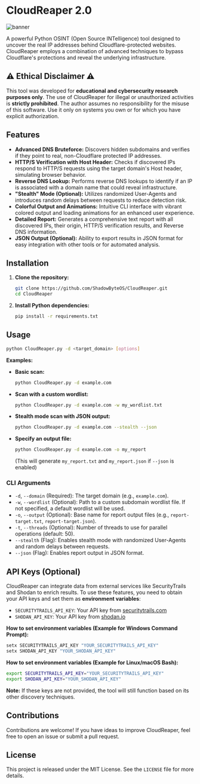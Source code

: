 # CloudReaper 2.0

![banner](https://github.com/user-attachments/assets/5a2be6eb-5eba-47ce-bb44-08d62fdf976e)

A powerful Python OSINT (Open Source INTelligence) tool designed to uncover the real IP addresses behind Cloudflare-protected websites. CloudReaper employs a combination of advanced techniques to bypass Cloudflare's protections and reveal the underlying infrastructure.

## ⚠️ Ethical Disclaimer ⚠️

This tool was developed for **educational and cybersecurity research purposes only**. The use of CloudReaper for illegal or unauthorized activities is **strictly prohibited**. The author assumes no responsibility for the misuse of this software. Use it only on systems you own or for which you have explicit authorization.

## Features

-   **Advanced DNS Bruteforce:** Discovers hidden subdomains and verifies if they point to real, non-Cloudflare protected IP addresses.
-   **HTTP/S Verification with Host Header:** Checks if discovered IPs respond to HTTP/S requests using the target domain's Host header, simulating browser behavior.
-   **Reverse DNS Lookup:** Performs reverse DNS lookups to identify if an IP is associated with a domain name that could reveal infrastructure.
-   **"Stealth" Mode (Optional):** Utilizes randomized User-Agents and introduces random delays between requests to reduce detection risk.
-   **Colorful Output and Animations:** Intuitive CLI interface with vibrant colored output and loading animations for an enhanced user experience.
-   **Detailed Report:** Generates a comprehensive text report with all discovered IPs, their origin, HTTP/S verification results, and Reverse DNS information.
-   **JSON Output (Optional):** Ability to export results in JSON format for easy integration with other tools or for automated analysis.

## Installation

1.  **Clone the repository:**
    ```bash
    git clone https://github.com/ShadowByteOS/CloudReaper.git
    cd CloudReaper
    ```

2.  **Install Python dependencies:**
    ```bash
    pip install -r requirements.txt
    ```

## Usage

```bash
python CloudReaper.py -d <target_domain> [options]
```

**Examples:**

-   **Basic scan:**
    ```bash
    python CloudReaper.py -d example.com
    ```

-   **Scan with a custom wordlist:**
    ```bash
    python CloudReaper.py -d example.com -w my_wordlist.txt
    ```

-   **Stealth mode scan with JSON output:**
    ```bash
    python CloudReaper.py -d example.com --stealth --json
    ```

-   **Specify an output file:**
    ```bash
    python CloudReaper.py -d example.com -o my_report
    ```
    (This will generate `my_report.txt` and `my_report.json` if `--json` is enabled)

### CLI Arguments

-   `-d`, `--domain` (Required): The target domain (e.g., `example.com`).
-   `-w`, `--wordlist` (Optional): Path to a custom subdomain wordlist file. If not specified, a default wordlist will be used.
-   `-o`, `--output` (Optional): Base name for report output files (e.g., `report-target.txt`, `report-target.json`).
-   `-t`, `--threads` (Optional): Number of threads to use for parallel operations (default: 50).
-   `--stealth` (Flag): Enables stealth mode with randomized User-Agents and random delays between requests.
-   `--json` (Flag): Enables report output in JSON format.

## API Keys (Optional)

CloudReaper can integrate data from external services like SecurityTrails and Shodan to enrich results. To use these features, you need to obtain your API keys and set them as **environment variables**:

-   `SECURITYTRAILS_API_KEY`: Your API key from [securitytrails.com](https://securitytrails.com/)
-   `SHODAN_API_KEY`: Your API key from [shodan.io](https://www.shodan.io/)

**How to set environment variables (Example for Windows Command Prompt):**
```bash
setx SECURITYTRAILS_API_KEY "YOUR_SECURITYTRAILS_API_KEY"
setx SHODAN_API_KEY "YOUR_SHODAN_API_KEY"
```

**How to set environment variables (Example for Linux/macOS Bash):**
```bash
export SECURITYTRAILS_API_KEY="YOUR_SECURITYTRAILS_API_KEY"
export SHODAN_API_KEY="YOUR_SHODAN_API_KEY"
```

**Note:** If these keys are not provided, the tool will still function based on its other discovery techniques.

## Contributions

Contributions are welcome! If you have ideas to improve CloudReaper, feel free to open an issue or submit a pull request.

## License

This project is released under the MIT License. See the `LICENSE` file for more details.

